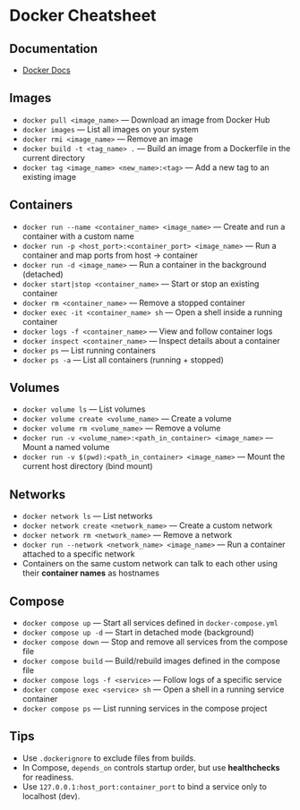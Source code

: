 # Docker Cheatsheet

## Documentation
- [Docker Docs](https://docs.docker.com/)

## Images
- `docker pull <image_name>` — Download an image from Docker Hub  
- `docker images` — List all images on your system  
- `docker rmi <image_name>` — Remove an image  
- `docker build -t <tag_name> .` — Build an image from a Dockerfile in the current directory  
- `docker tag <image_name> <new_name>:<tag>` — Add a new tag to an existing image  

## Containers
- `docker run --name <container_name> <image_name>` — Create and run a container with a custom name  
- `docker run -p <host_port>:<container_port> <image_name>` — Run a container and map ports from host → container  
- `docker run -d <image_name>` — Run a container in the background (detached)  
- `docker start|stop <container_name>` — Start or stop an existing container  
- `docker rm <container_name>` — Remove a stopped container  
- `docker exec -it <container_name> sh` — Open a shell inside a running container  
- `docker logs -f <container_name>` — View and follow container logs  
- `docker inspect <container_name>` — Inspect details about a container  
- `docker ps` — List running containers  
- `docker ps -a` — List all containers (running + stopped)  


## Volumes
- `docker volume ls` — List volumes  
- `docker volume create <volume_name>` — Create a volume  
- `docker volume rm <volume_name>` — Remove a volume  
- `docker run -v <volume_name>:<path_in_container> <image_name>` — Mount a named volume  
- `docker run -v $(pwd):<path_in_container> <image_name>` — Mount the current host directory (bind mount)  

## Networks
- `docker network ls` — List networks  
- `docker network create <network_name>` — Create a custom network  
- `docker network rm <network_name>` — Remove a network  
- `docker run --network <network_name> <image_name>` — Run a container attached to a specific network  
- Containers on the same custom network can talk to each other using their **container names** as hostnames  

## Compose
- `docker compose up` — Start all services defined in `docker-compose.yml`  
- `docker compose up -d` — Start in detached mode (background)  
- `docker compose down` — Stop and remove all services from the compose file  
- `docker compose build` — Build/rebuild images defined in the compose file  
- `docker compose logs -f <service>` — Follow logs of a specific service  
- `docker compose exec <service> sh` — Open a shell in a running service container  
- `docker compose ps` — List running services in the compose project  


## Tips
- Use `.dockerignore` to exclude files from builds.
- In Compose, `depends_on` controls startup order, but use **healthchecks** for readiness.  
- Use `127.0.0.1:host_port:container_port` to bind a service only to localhost (dev).
